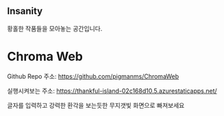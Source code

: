 ## Insanity
황홀한 작품들을 모아놓는 공간입니다. 

# Chroma Web

Github Repo 주소: https://github.com/pigmanms/ChromaWeb

실행시켜보는 주소: https://thankful-island-02c168d10.5.azurestaticapps.net/

글자를 입력하고 강력한 환각을 보는듯한 무지갯빛 화면으로 빠져보세요
